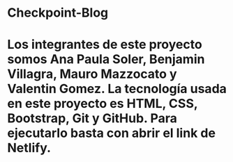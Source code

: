 # Checkpoint-Blog
# Los integrantes de este proyecto somos Ana Paula Soler, Benjamin Villagra, Mauro Mazzocato y Valentin Gomez. La tecnología usada en este proyecto es HTML, CSS, Bootstrap, Git y GitHub. Para ejecutarlo basta con abrir el link de Netlify. 
